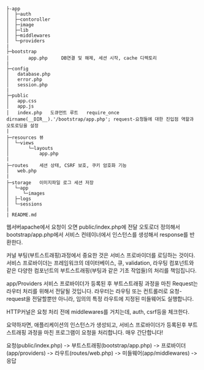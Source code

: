 ```
├-app
│  ├─auth
│  ├─contoroller
│  ├─image
│  ├─lib
│  ├─middlewares
│  └─providers
|
├─bootstrap
│       app.php     DB연결 및 해제, 세션 시작, cache 디렉토리
|
├─config
│   database.php
│   error.php
│   session.php
|
├─public
│   app.css
│   app.js
│   index.php   도큐먼트 루트   require_once dirname(__DIR__).'/bootstrap/app.php'; request-요청들에 대한 진입점 역할과 오토로딩을 설정
|
├─resources 뷰
│  └─views
│       └─layouts
│           app.php
|
├─routes    세션 상태, CSRF 보호, 쿠키 암호화 기능
│   web.php 
|
├─storage   이미지파일 로그 세션 저장
│  └─app
│     └─images
│  ├─logs
│  └─sessions
|
| README.md

```


웹서버apache에서 요청이 오면 public/index.php에 전달
오토로더 정의해서 bootstrap/app.php에서 서비스 컨테이너에서 인스턴스를 생성해서 response를 반환한다.

커널 부팅(부트스트래핑)과정에서 중요한 것은 서비스 프로바이더를 로딩하는 것이다.
서비스 프로바이더는 프레임워크의 데이터베이스, 큐, validation, 라우팅 컴포넌트와 같은 다양한 컴포넌트의 부트스트래핑(부팅과 같은 기초 작업들)의 처리를 책임집니다.

app/Providers 서비스 프로바이더가 등록된 후 부트스트래핑 과정을 마친 Request는 라우터 처리를 위해서 전달될 것입니다. 라우터는 라우팅 또는 컨트롤러로 요청-request을 전달할뿐만 아니라, 임의의 특정 라우트에 지정된 미들웨어도 실행합니다.

HTTP커널은 요청 처리 전에 middlewares를 거치는데, auth, csrf등을 체크한다.

요약하자면,
애플리케이션의 인스턴스가 생성되고, 서비스 프로바이더가 등록된후 부트스트래핑 과정을 마친 프로그램이 요청을 처리합니다. 매우 간단합니다!

요청(public/index.php) -> 부트스트래핑(bootstrap/app.php) -> 프로바이더(app/providers) -> 라우트(routes/web.php) -> 미들웨어(app/middlewares) -> 응답

